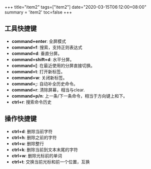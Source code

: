 +++
title="item2"
tags=["item2"]
date="2020-03-15T06:12:00+08:00"
summary = 'item2'
toc=false
+++

工具快捷键
----------

-	**command+enter**: 全屏模式
-	**command+f**: 搜索，支持正则表达式
-	**command+d**: 垂直分屏。
-	**command+shift+d**: 水平分屏。
-	**command+\[**: 在最近使用的分屏直接切换。
-	**command+t**: 打开新标签。
-	**command+w**: 关闭新标签。
-	**command+;**: 自动补全历史命令。
-	**command+r**: 清除屏幕，相当与clear.
-	**command+p/n**: 上一条/下一条命令，相当于方向键上和下。
-	**ctrl+r**: 搜索命令历史

操作快捷键
----------

-	**ctrl+d**: 删除当前字符
-	**ctrl+h**: 删除之前的字符
-	**ctrl+u**: 删除整行
-	**ctrl+k**: 删除当前到文本末尾的字符
-	**ctrl+w**: 删除光标前的单词
-	**ctrl+t**: 交换当前光标和前一个位置，互换

